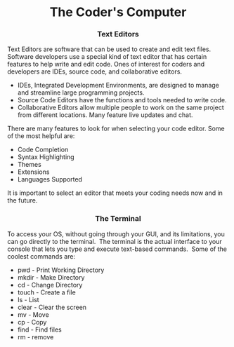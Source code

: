 <b><h1 align="center">The Coder's Computer</h1></b>

<h3 align="center">Text Editors</h3>

Text Editors are software that can be used to create and edit text files.  Software developers use a special kind of text editor that has certain features to help write and edit code. Ones of interest for coders and developers are IDEs, source code, and collaborative editors.  

- IDEs, Integrated Development Environments, are designed to manage and streamline large programming projects.  
- Source Code Editors have the functions and tools needed to write code.  
- Collaborative Editors allow multiple people to work on the same project from different locations.  Many feature live updates and chat. 

There are many features to look for when selecting your code editor. Some of the most helpful are:

- Code Completion
- Syntax Highlighting
- Themes 
- Extensions
- Languages Supported

It is important to select an editor that meets your coding needs now and in the future.  

<h3 align="center">The Terminal</h3>

To access your OS, without going through your GUI, and its limitations, you can go directly to the terminal.  The terminal is the actual interface to your console that lets you type and execute text-based commands.  Some of the coolest commands are:

- pwd - Print Working Directory
- mkdir - Make Directory
- cd - Change Directory
- touch - Create a file
- ls - List
- clear - Clear the screen
- mv - Move
- cp - Copy
- find - Find files
- rm - remove
